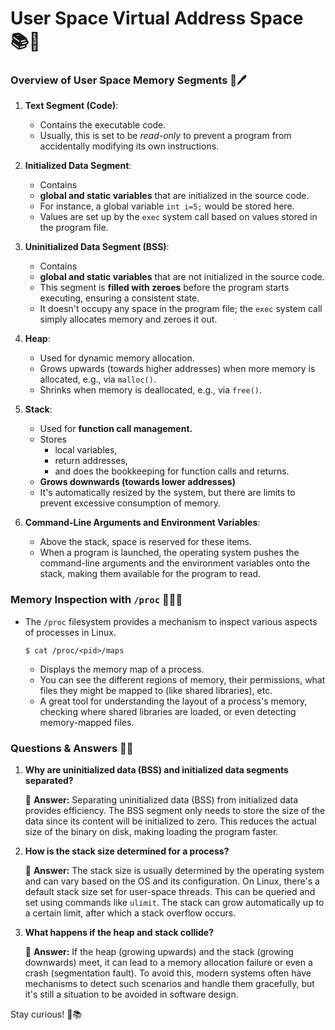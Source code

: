 # User Space Virtual Address Space 📚💼

### Overview of User Space Memory Segments 📂🖊️

1. **Text Segment (Code)**:
   - Contains the executable code.
   - Usually, this is set to be *read-only* to prevent a program from accidentally modifying its own instructions.

2. **Initialized Data Segment**:
   - Contains 
   - **global and static variables** that are initialized in the source code.
   - For instance, a global variable `int i=5;` would be stored here.
   - Values are set up by the `exec` system call based on values stored in the program file.

3. **Uninitialized Data Segment (BSS)**:
   - Contains 
   - **global and static variables** that are not initialized in the source code.
   - This segment is **filled with zeroes** before the program starts executing, ensuring a consistent state.
   - It doesn't occupy any space in the program file; the `exec` system call simply allocates memory and zeroes it out.

4. **Heap**:
   - Used for dynamic memory allocation.
   - Grows upwards (towards higher addresses) when more memory is allocated, e.g., via `malloc()`.
   - Shrinks when memory is deallocated, e.g., via `free()`.

5. **Stack**:
   - Used for **function call management.**
   - Stores 
      - local variables, 
      - return addresses, 
      - and does the bookkeeping for function calls and returns.
   - **Grows downwards (towards lower addresses)**
   - It's automatically resized by the system, but there are limits to prevent excessive consumption of memory.

6. **Command-Line Arguments and Environment Variables**:
   - Above the stack, space is reserved for these items.
   - When a program is launched, the operating system pushes the command-line arguments and the environment variables onto the stack, making them available for the program to read.

### Memory Inspection with `/proc` 🕵️‍♂️💾

- The `/proc` filesystem provides a mechanism to inspect various aspects of processes in Linux.
  
  `$ cat /proc/<pid>/maps`
  
  - Displays the memory map of a process.
  - You can see the different regions of memory, their permissions, what files they might be mapped to (like shared libraries), etc.
  - A great tool for understanding the layout of a process's memory, checking where shared libraries are loaded, or even detecting memory-mapped files.

### Questions & Answers 🤔💡

1. **Why are uninitialized data (BSS) and initialized data segments separated?**

   📜 **Answer:** Separating uninitialized data (BSS) from initialized data provides efficiency. The BSS segment only needs to store the size of the data since its content will be initialized to zero. This reduces the actual size of the binary on disk, making loading the program faster.

2. **How is the stack size determined for a process?**

   📜 **Answer:** The stack size is usually determined by the operating system and can vary based on the OS and its configuration. On Linux, there's a default stack size set for user-space threads. This can be queried and set using commands like `ulimit`. The stack can grow automatically up to a certain limit, after which a stack overflow occurs.

3. **What happens if the heap and stack collide?**

   📜 **Answer:** If the heap (growing upwards) and the stack (growing downwards) meet, it can lead to a memory allocation failure or even a crash (segmentation fault). To avoid this, modern systems often have mechanisms to detect such scenarios and handle them gracefully, but it's still a situation to be avoided in software design.

 Stay curious! 🌟📚
